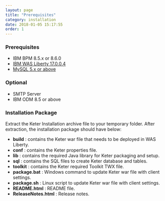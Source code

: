 ```yaml
---
layout: page
title: "Prerequisites"
category: installation
date: 2018-01-05 15:17:55
order: 1
---
```



### Prerequisites

* IBM BPM 8.5.x or 8.6.0
* [IBM WAS Liberty 17.0.0.4](https://public.dhe.ibm.com/ibmdl/export/pub/software/websphere/wasdev/downloads/wlp/17.0.0.4/wlp-javaeeClient7-17.0.0.4.zip)
* [MySQL 5.x or above](https://dev.mysql.com/downloads/mysql/)

### Optional  

* SMTP Server
* IBM ODM 8.5 or above
  
### Installation Package
Extract the Keter Installation archive file to your temporary folder. After extraction, the installation package should have below:

*  **build** : contains the Keter war file that needs to be deployed in WAS Liberty.
*  **conf** : contains the Keter properties file.
*  **lib** : contains the required Java library for Keter packaging and setup.  
*  **sql** : contains the SQL files to create Keter database and tables.
*  **toolkit** : contains the Keter required Toolkit TWX file.
*  **package.bat** : Windows command to update Keter war file with client settings.
*  **package.sh** : Linux script to update Keter war file with client settings.
*  **README.html** : README file.
*  **ReleaseNotes.html** : Release notes.
